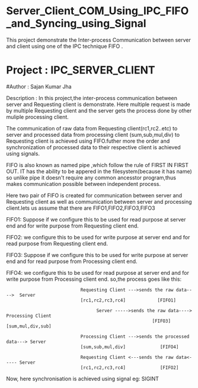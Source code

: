 # Server_Client_COM_Using_IPC_FIFO_and_Syncing_using_Signal
This project demonstrate the Inter-process Communication between server and client using one of the IPC technique FIFO .
# Project : IPC_SERVER_CLIENT

#Author : Sajan Kumar Jha

Description : In this project,the inter-process communication between server and Requesting client is demonstrate. Here multiple request is made by multiple Requesting client and the server gets the process done by other muliple processing client.

The communication of raw data from Requesting client(rc1,rc2..etc) to server and processed data from processing client (sum,sub,mul,div) to Requesting client is achieved using FIFO.futher more the order and synchronization of processed data to their respective client is achieved using signals.

FIFO is also known as named pipe ,which follow the rule of FIRST IN FIRST OUT. IT has the ability to be appered in the filesystem(because it has name) so unlike pipe it doesn't require any common ancesstor program,thus makes communication possible between independent process.

Here two pair of FIFO is created for communication between server and Requesting client as well as communication between server and processing client.lets us assume that there are FIFO1,FIFO2,FIFO3,FIFO3

FIFO1: Suppose if we configure this to be used for read purpose at server end and for write purpose from Requesting client end.

FIFO2: we configure this to be used for write purpose at server end and for read purpose from Requesting client end.

FIFO3: Suppose if we configure this to be used for write purpose at server end and for read purpose from Processing client end.

FIFO4: we configure this to be used for read purpose at server end and for write purpose from Processing client end.
so,the process goes like this: 
                                
                                Requesting Client --->sends the raw data---->  Server
                                [rc1,rc2,rc3,rc4]            [FIFO1]
                                         
                                      Server ----->sends the raw data----> Processing Client
                                                           [FIFO3]          [sum,mul,div,sub]
                                
                                Processing Client --->sends the processed data---> Server
                                [sum,sub,mul,div]             [FIFO4]
                                
                                Requesting Client <---sends the raw data<----- Server
                                [rc1,rc2,rc3,rc4]             [FIFO2]
                                
 Now, here synchronisation is achieved using signal eg: SIGINT
